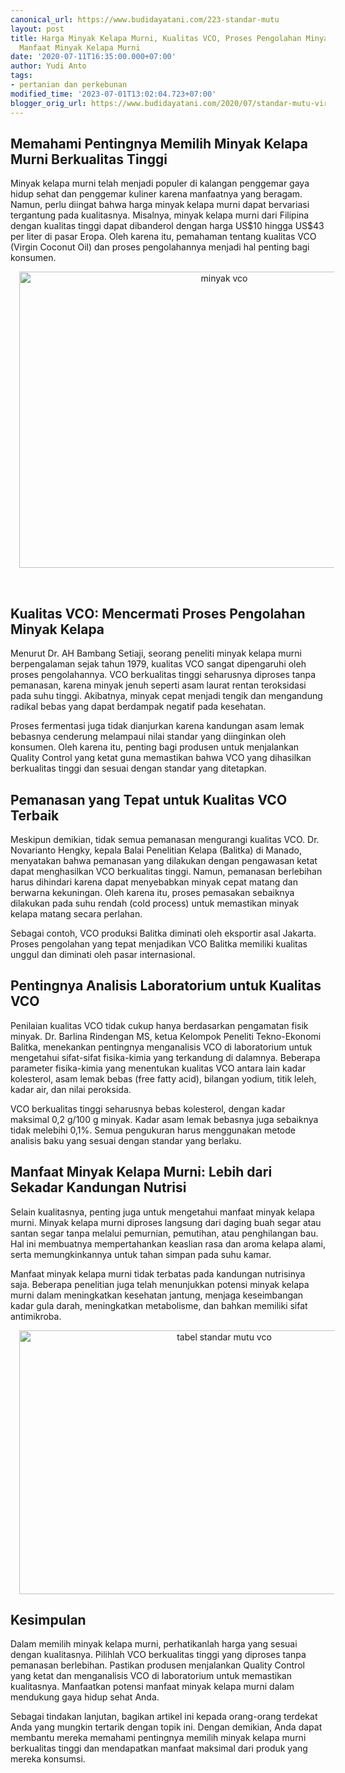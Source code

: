 ```yaml
---
canonical_url: https://www.budidayatani.com/223-standar-mutu
layout: post
title: Harga Minyak Kelapa Murni, Kualitas VCO, Proses Pengolahan Minyak Kelapa, dan
  Manfaat Minyak Kelapa Murni
date: '2020-07-11T16:35:00.000+07:00'
author: Yudi Anto
tags:
- pertanian dan perkebunan
modified_time: '2023-07-01T13:02:04.723+07:00'
blogger_orig_url: https://www.budidayatani.com/2020/07/standar-mutu-virgin-coconut-oil-terbaik.html
---
```


<h2>Memahami Pentingnya Memilih Minyak Kelapa Murni Berkualitas Tinggi</h2><p>Minyak kelapa murni telah menjadi populer di kalangan penggemar gaya hidup sehat dan penggemar kuliner karena manfaatnya yang beragam. Namun, perlu diingat bahwa harga minyak kelapa murni dapat bervariasi tergantung pada kualitasnya. Misalnya, minyak kelapa murni dari Filipina dengan kualitas tinggi dapat dibanderol dengan harga US$10 hingga US$43 per liter di pasar Eropa. Oleh karena itu, pemahaman tentang kualitas VCO (Virgin Coconut Oil) dan proses pengolahannya menjadi hal penting bagi konsumen.</p><div class="separator" style="clear: both; text-align: center;"><a href="https://blogger.googleusercontent.com/img/b/R29vZ2xl/AVvXsEgoqe6VqzjpcwYg9Wf3QmkoHIXUALx8xoo--aRgxqB1ZY-5HAsYTt8b_fPTDDQtFrQzypAaqQkziguYuK3E1gVCn8p-hNsum-rBqWrHbTpG7tVtnJW7yA6N9VMorvqSkcpbntgtMdopjrCz8ti5lU29-DMnxRyGPaISQceKbR2HUmA27xxDgdAQpaZGOg_V/s437/virgin-oil_1081x800.jpg" imageanchor="1" style="margin-left: 1em; margin-right: 1em;"><img alt="minyak vco" border="0" data-original-height="323" data-original-width="437" height="474" src="https://blogger.googleusercontent.com/img/b/R29vZ2xl/AVvXsEgoqe6VqzjpcwYg9Wf3QmkoHIXUALx8xoo--aRgxqB1ZY-5HAsYTt8b_fPTDDQtFrQzypAaqQkziguYuK3E1gVCn8p-hNsum-rBqWrHbTpG7tVtnJW7yA6N9VMorvqSkcpbntgtMdopjrCz8ti5lU29-DMnxRyGPaISQceKbR2HUmA27xxDgdAQpaZGOg_V/w640-h474/virgin-oil_1081x800.jpg" width="640" /></a></div><p><br /></p><h2>Kualitas VCO: Mencermati Proses Pengolahan Minyak Kelapa</h2><p>Menurut Dr. AH Bambang Setiaji, seorang peneliti minyak kelapa murni berpengalaman sejak tahun 1979, kualitas VCO sangat dipengaruhi oleh proses pengolahannya. VCO berkualitas tinggi seharusnya diproses tanpa pemanasan, karena minyak jenuh seperti asam laurat rentan teroksidasi pada suhu tinggi. Akibatnya, minyak cepat menjadi tengik dan mengandung radikal bebas yang dapat berdampak negatif pada kesehatan.</p><p>Proses fermentasi juga tidak dianjurkan karena kandungan asam lemak bebasnya cenderung melampaui nilai standar yang diinginkan oleh konsumen. Oleh karena itu, penting bagi produsen untuk menjalankan Quality Control yang ketat guna memastikan bahwa VCO yang dihasilkan berkualitas tinggi dan sesuai dengan standar yang ditetapkan.</p><h2>Pemanasan yang Tepat untuk Kualitas VCO Terbaik</h2><p>Meskipun demikian, tidak semua pemanasan mengurangi kualitas VCO. Dr. Novarianto Hengky, kepala Balai Penelitian Kelapa (Balitka) di Manado, menyatakan bahwa pemanasan yang dilakukan dengan pengawasan ketat dapat menghasilkan VCO berkualitas tinggi. Namun, pemanasan berlebihan harus dihindari karena dapat menyebabkan minyak cepat matang dan berwarna kekuningan. Oleh karena itu, proses pemasakan sebaiknya dilakukan pada suhu rendah (cold process) untuk memastikan minyak kelapa matang secara perlahan.</p><p>Sebagai contoh, VCO produksi Balitka diminati oleh eksportir asal Jakarta. Proses pengolahan yang tepat menjadikan VCO Balitka memiliki kualitas unggul dan diminati oleh pasar internasional.</p><h2>Pentingnya Analisis Laboratorium untuk Kualitas VCO</h2><p>Penilaian kualitas VCO tidak cukup hanya berdasarkan pengamatan fisik minyak. Dr. Barlina Rindengan MS, ketua Kelompok Peneliti Tekno-Ekonomi Balitka, menekankan pentingnya menganalisis VCO di laboratorium untuk mengetahui sifat-sifat fisika-kimia yang terkandung di dalamnya. Beberapa parameter fisika-kimia yang menentukan kualitas VCO antara lain kadar kolesterol, asam lemak bebas (free fatty acid), bilangan yodium, titik leleh, kadar air, dan nilai peroksida.</p><p>VCO berkualitas tinggi seharusnya bebas kolesterol, dengan kadar maksimal 0,2 g/100 g minyak. Kadar asam lemak bebasnya juga sebaiknya tidak melebihi 0,1%. Semua pengukuran harus menggunakan metode analisis baku yang sesuai dengan standar yang berlaku.</p><h2>Manfaat Minyak Kelapa Murni: Lebih dari Sekadar Kandungan Nutrisi</h2><p>Selain kualitasnya, penting juga untuk mengetahui manfaat minyak kelapa murni. Minyak kelapa murni diproses langsung dari daging buah segar atau santan segar tanpa melalui pemurnian, pemutihan, atau penghilangan bau. Hal ini membuatnya mempertahankan keaslian rasa dan aroma kelapa alami, serta memungkinkannya untuk tahan simpan pada suhu kamar.</p><p>Manfaat minyak kelapa murni tidak terbatas pada kandungan nutrisinya saja. Beberapa penelitian juga telah menunjukkan potensi minyak kelapa murni dalam meningkatkan kesehatan jantung, menjaga keseimbangan kadar gula darah, meningkatkan metabolisme, dan bahkan memiliki sifat antimikroba.</p><div class="separator" style="clear: both; text-align: center;"><a href="https://blogger.googleusercontent.com/img/b/R29vZ2xl/AVvXsEjtRdiVNr4zExy3Addbgcx3oCWNaDapY2OOb_HifYvO6f-iWG25_oNx3RCQUxZuQTRBWDkf7WouSM3DWPfwrrXRLVoc89IlF6tyIZLqrjhXHxMccDL4kQHrKPc82jQYG-t9RXUIjUFAaSeMdwEuwawl51oCOka3w3y-LaS1o3d0U-q4OUIWepC5g43auXPR/s447/kualitas_1213x800.jpg" imageanchor="1" style="margin-left: 1em; margin-right: 1em;"><img alt="tabel standar mutu vco" border="0" data-original-height="295" data-original-width="447" height="422" src="https://blogger.googleusercontent.com/img/b/R29vZ2xl/AVvXsEjtRdiVNr4zExy3Addbgcx3oCWNaDapY2OOb_HifYvO6f-iWG25_oNx3RCQUxZuQTRBWDkf7WouSM3DWPfwrrXRLVoc89IlF6tyIZLqrjhXHxMccDL4kQHrKPc82jQYG-t9RXUIjUFAaSeMdwEuwawl51oCOka3w3y-LaS1o3d0U-q4OUIWepC5g43auXPR/w640-h422/kualitas_1213x800.jpg" width="640" /></a></div><h2>Kesimpulan</h2><p>Dalam memilih minyak kelapa murni, perhatikanlah harga yang sesuai dengan kualitasnya. Pilihlah VCO berkualitas tinggi yang diproses tanpa pemanasan berlebihan. Pastikan produsen menjalankan Quality Control yang ketat dan menganalisis VCO di laboratorium untuk memastikan kualitasnya. Manfaatkan potensi manfaat minyak kelapa murni dalam mendukung gaya hidup sehat Anda.</p><p>Sebagai tindakan lanjutan, bagikan artikel ini kepada orang-orang terdekat Anda yang mungkin tertarik dengan topik ini. Dengan demikian, Anda dapat membantu mereka memahami pentingnya memilih minyak kelapa murni berkualitas tinggi dan mendapatkan manfaat maksimal dari produk yang mereka konsumsi.</p>